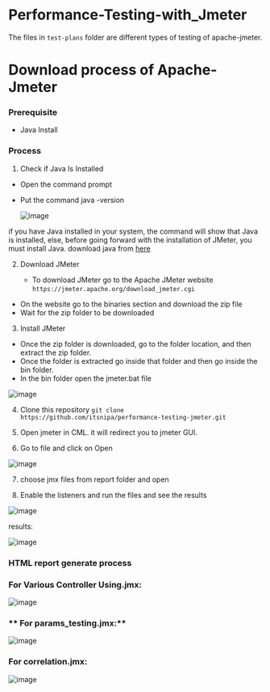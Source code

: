 # Performance-Testing-with_Jmeter


The files in ```test-plans``` folder are different types of testing of apache-jmeter.

# Download process of Apache-Jmeter

### **Prerequisite**

- Java Install

### **Process**

1. Check if Java Is Installed
- Open the command prompt
- Put the command java -version


  ![image](https://github.com/user-attachments/assets/1979e523-80be-481c-bcf7-806ce634b48b)

if you have Java installed in your system, the command will show that Java is installed, else, before going forward with the installation of JMeter, you must install Java. download java from [here](https://www.oracle.com/java/technologies/downloads/)


2. Download JMeter

   - To download JMeter go to the Apache JMeter website
```https://jmeter.apache.org/download_jmeter.cgi```

- On the website go to the binaries section and download the zip file
- Wait for the zip folder to be downloaded

3.  Install JMeter
   - Once the zip folder is downloaded, go to the folder location, and then extract the zip folder.
   - Once the folder is extracted go inside that folder and then go inside the bin folder.
   - In the bin folder open the jmeter.bat file


![image](https://github.com/user-attachments/assets/56f4d80d-5976-410b-aa99-60ce6d6f2ea5)


4. Clone this repository
```git clone https://github.com/itsnipa/performance-testing-jmeter.git ```

5. Open jmeter in CML. it will redirect you to jmeter GUI.

   
6. Go to file and click on Open

![image](https://github.com/user-attachments/assets/44631686-3d77-41ba-9c36-1adcda12c2ab)

7. choose jmx files from report folder and open

8. Enable the listeners and run the files and see the results

![image](https://github.com/user-attachments/assets/62d51143-7c8a-475e-9824-41d4e0394ef4)

  results:

![image](https://github.com/user-attachments/assets/426f05ba-7fc5-4255-b078-41e5c9de6e9d)



### **HTML report generate process**



### **For Various Controller Using.jmx:**

![image](https://github.com/user-attachments/assets/71689a91-65e9-4a78-a3c1-b34eb5abe049)


### ** For params_testing.jmx:**

![image](https://github.com/user-attachments/assets/d38333b1-07f1-4a9c-aaff-8ba04d54fde8)


### **For correlation.jmx:**

![image](https://github.com/user-attachments/assets/50135181-dec7-4a9e-a1dc-2a310ac95ad8)






